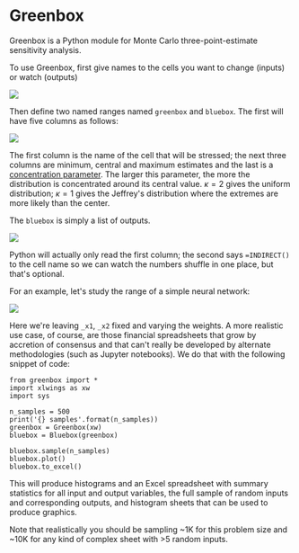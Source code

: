 # Greenbox

Greenbox is a Python module for Monte Carlo three-point-estimate sensitivity analysis. 

To use Greenbox, first give names to the cells you want to change (inputs) or watch (outputs)

![](https://github.com/asemic-horizon/stanton/blob/master/cell_names.png)

Then define two named ranges named `greenbox` and `bluebox`. The first will have five columns as follows:

![](https://github.com/asemic-horizon/stanton/blob/master/greenbox.png)

The first column is the name of the cell that will be stressed; the next three columns are minimum, central and maximum estimates and the last is a [concentration parameter](https://en.wikipedia.org/wiki/Beta_distribution#Mode_and_concentration). The larger this parameter, the more the distribution is concentrated around its central value. $\kappa = 2$ gives the uniform distribution; $\kappa=1$ gives the Jeffrey's distribution where the extremes are more likely than the center.

The `bluebox` is simply a list of outputs.

![](https://github.com/asemic-horizon/stanton/blob/master/greenbox.png)

Python will actually only read the first column; the second says `=INDIRECT()` to the cell name so we can watch the numbers shuffle in one place, but that's optional.

For an example, let's study the range of a simple neural network:

![](https://github.com/asemic-horizon/stanton/blob/master/net1.png)

Here we're leaving `_x1`, `_x2` fixed and varying the weights. A more realistic use case, of course, are those financial spreadsheets that grow by accretion of consensus and that can't really be developed by alternate methodologies (such as Jupyter notebooks). We do that with the following snippet of code:

    from greenbox import *
    import xlwings as xw
    import sys
    
    n_samples = 500
    print('{} samples'.format(n_samples))
    greenbox = Greenbox(xw)
    bluebox = Bluebox(greenbox)
    
    bluebox.sample(n_samples)
    bluebox.plot()
    bluebox.to_excel()
 
 This will produce histograms and an Excel spreadsheet with summary statistics for all input and output variables, the full sample of random inputs and corresponding outputs, and histogram sheets that can be used to produce graphics.
 
 Note that realistically you should be sampling ~1K for this problem size and  ~10K for any kind of complex sheet with >5 random inputs.
